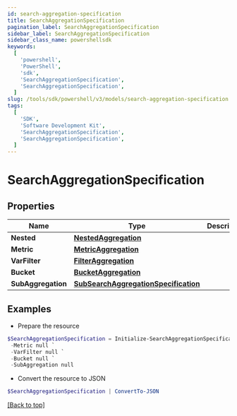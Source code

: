 ```yaml
---
id: search-aggregation-specification
title: SearchAggregationSpecification
pagination_label: SearchAggregationSpecification
sidebar_label: SearchAggregationSpecification
sidebar_class_name: powershellsdk
keywords:
  [
    'powershell',
    'PowerShell',
    'sdk',
    'SearchAggregationSpecification',
    'SearchAggregationSpecification',
  ]
slug: /tools/sdk/powershell/v3/models/search-aggregation-specification
tags:
  [
    'SDK',
    'Software Development Kit',
    'SearchAggregationSpecification',
    'SearchAggregationSpecification',
  ]
---
```


# SearchAggregationSpecification

## Properties

| Name | Type | Description | Notes |
| --- | --- | --- | --- |
| **Nested** | [**NestedAggregation**](nested-aggregation) |  | [optional] |
| **Metric** | [**MetricAggregation**](metric-aggregation) |  | [optional] |
| **VarFilter** | [**FilterAggregation**](filter-aggregation) |  | [optional] |
| **Bucket** | [**BucketAggregation**](bucket-aggregation) |  | [optional] |
| **SubAggregation** | [**SubSearchAggregationSpecification**](sub-search-aggregation-specification) |  | [optional] |

## Examples

- Prepare the resource

```powershell
$SearchAggregationSpecification = Initialize-SearchAggregationSpecification  -Nested null `
 -Metric null `
 -VarFilter null `
 -Bucket null `
 -SubAggregation null
```

- Convert the resource to JSON

```powershell
$SearchAggregationSpecification | ConvertTo-JSON
```

[[Back to top]](#)
